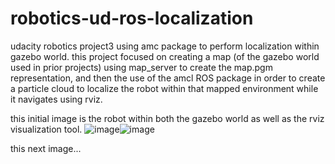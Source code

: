 # robotics-ud-ros-localization
udacity robotics project3 using amc package to perform localization within gazebo world.
this project focused on creating a map (of the gazebo world used in prior projects) using map_server to create the map.pgm representation, and then the use of the amcl ROS package in order to create a particle cloud to localize the robot within that mapped environment while it navigates using rviz. 

this initial image is the robot within both the gazebo world as well as the rviz visualization tool. 
![image](https://user-images.githubusercontent.com/19736497/200440496-58044ee3-c327-4812-ab72-0f2833b3804f.png)![image](https://user-images.githubusercontent.com/19736497/200444151-8dff8f24-2857-4bef-b140-18f5840728c0.png)

this next image... 



